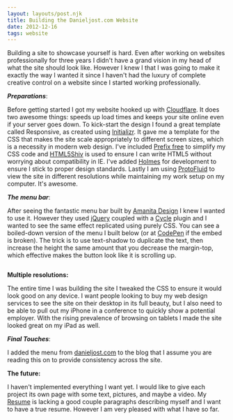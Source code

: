```yaml
---
layout: layouts/post.njk
title: Building the Danieljost.com Website
date: 2012-12-16
tags: website
---
```


Building a site to showcase yourself is hard. Even after working on websites professionally for three years I didn't have a grand vision in my head of what the site should look like. However I knew I that I was going to make it exactly the way I wanted it since I haven't had the luxury of complete creative control on a website since I started working professionally.

<em><strong>Preparations</strong></em>:

Before getting started I got my website hooked up with <a href="https://www.cloudflare.com">Cloudflare</a>. It does two awesome things: speeds up load times and keeps your site online even if your server goes down. To kick-start the design I found a great template called Responsive, as created using <a href="http://www.initializr.com/">Initializr</a>. It gave me a template for the CSS that makes the site scale appropriately to different screen sizes, which is a necessity in modern web design. I've included <a href="http://leaverou.github.com/prefixfree/">Prefix free</a> to simplify my CSS code and <a href="http://code.google.com/p/html5shiv/">HTML5Shiv</a> is used to ensure I can write HTML5 without worrying about compatibility in IE. I've added <a href="http://www.red-root.com/sandbox/holmes/">Holmes</a> for development to ensure I stick to proper design standards. Lastly I am using <a href="http://protofluid.com/" target="_blank">ProtoFluid</a> to view the site in different resolutions while maintaining my work setup on my computer. It's awesome.

<em><strong>The menu bar</strong></em>:

After seeing the fantastic menu bar built by <a href="http://amanita-design.net/" target="_blank">Amanita Design</a> I knew I wanted to use it. However they used <a href="http://jquery.com/" target="_blank">jQuery</a> coupled with a <a href="http://jquery.malsup.com/cycle/" target="_blank">Cycle</a> plugin and I wanted to see the same effect replicated using purely CSS. You can see a boiled-down version of the menu I built below (or at <a href="https://codepen.io/PxlBuzzard/pen/GbvKj" target="_blank">CodePen</a> if the embed is broken). The trick is to use text-shadow to duplicate the text, then increase the height the same amount that you decrease the margin-top, which effective makes the button look like it is scrolling up.
<pre class="codepen" data-height="300" data-type="result" data-href="GbvKj" data-user="PxlBuzzard" data-safe="true"><code></code></pre>
<script async src="https://codepen.io/assets/embed/ei.js"></script>

<strong>Multiple resolutions:</strong>

The entire time I was building the site I tweaked the CSS to ensure it would look good on any device. I want people looking to buy my web design services to see the site on their desktop in its full beauty, but I also need to be able to pull out my iPhone in a conference to quickly show a potential employer. With the rising prevalence of browsing on tablets I made the site looked great on my iPad as well.

<em><strong>Final Touches</strong></em>:

I added the menu from <a href="http://danieljost.com/">danieljost.com</a> to the blog that I assume you are reading this on to provide consistency across the site.

<strong>The future:</strong>

I haven't implemented everything I want yet. I would like to give each project its own page with some text, pictures, and maybe a video. My <a href="http://danieljost.com/resume" target="_blank">Resume</a> is lacking a good couple paragraphs describing myself and I want to have a true resume. However I am very pleased with what I have so far.
